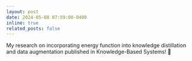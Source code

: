 ```yaml
---
layout: post
date: 2024-05-08 07:59:00-0400
inline: true
related_posts: false
---
```


My research on incorporating energy function into knowledge distillation and data augmentation published in Knowledge-Based Systems! 👏

